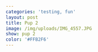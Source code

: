 ```yaml
---
categories: 'testing, fun'
layout: post
title: Pup 2
image: /img/uploads/IMG_4557.JPG
show: pup 2
color: '#FFB2F6'
---
```


